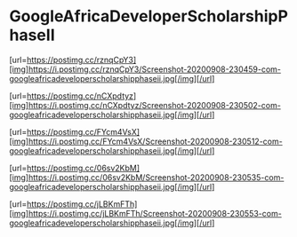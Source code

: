 # GoogleAfricaDeveloperScholarshipPhaseII
[url=https://postimg.cc/rznqCpY3][img]https://i.postimg.cc/rznqCpY3/Screenshot-20200908-230459-com-googleafricadeveloperscholarshipphaseii.jpg[/img][/url]

[url=https://postimg.cc/nCXpdtyz][img]https://i.postimg.cc/nCXpdtyz/Screenshot-20200908-230502-com-googleafricadeveloperscholarshipphaseii.jpg[/img][/url]

[url=https://postimg.cc/FYcm4VsX][img]https://i.postimg.cc/FYcm4VsX/Screenshot-20200908-230512-com-googleafricadeveloperscholarshipphaseii.jpg[/img][/url]

[url=https://postimg.cc/06sv2KbM][img]https://i.postimg.cc/06sv2KbM/Screenshot-20200908-230535-com-googleafricadeveloperscholarshipphaseii.jpg[/img][/url]

[url=https://postimg.cc/jLBKmFTh][img]https://i.postimg.cc/jLBKmFTh/Screenshot-20200908-230553-com-googleafricadeveloperscholarshipphaseii.jpg[/img][/url]

